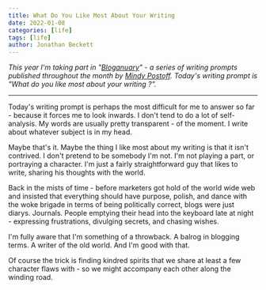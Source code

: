 ```yaml
---
title: What Do You Like Most About Your Writing 
date: 2022-01-08
categories: [life]
tags: [life]
author: Jonathan Beckett
---
```


*This year I'm taking part in "[Bloganuary](https://bloganuary.wordpress.com/)" - a series of writing prompts published throughout the month by [Mindy Postoff](https://bloganuary.wordpress.com/author/mindywoothemes/). Today's writing prompt is "What do you like most about your writing ?".*

---

Today's writing prompt is perhaps the most difficult for me to answer so far - because it forces me to look inwards. I don't tend to do a lot of self-analysis. My words are usually pretty transparent - of the moment. I write about whatever subject is in my head.

Maybe that's it. Maybe the thing I like most about my writing is that it isn't contrived. I don't pretend to be somebody I'm not. I'm not playing a part, or portraying a character. I'm just a fairly straightforward guy that likes to write, sharing his thoughts with the world.

Back in the mists of time - before marketers got hold of the world wide web and insisted that everything should have purpose, polish, and dance with the woke brigade in terms of being politically correct, blogs were just diarys. Journals. People emptying their head into the keyboard late at night - expressing frustrations, divulging secrets, and chasing wishes.

I'm fully aware that I'm something of a throwback. A balrog in blogging terms. A writer of the old world. And I'm good with that.

Of course the trick is finding kindred spirits that we share at least a few character flaws with - so we might accompany each other along the winding road.